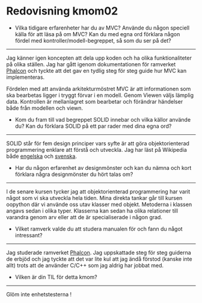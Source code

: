 ---
---
Redovisning kmom02
=========================

- Vilka tidigare erfarenheter har du av MVC? Använde du någon speciell källa för att läsa på om MVC? Kan du med egna ord förklara någon fördel med kontroller/modell-begreppet, så som du ser på det?
-----------------------------------------------------------------------------
Jag känner igen koncepten att dela upp koden och ha olika funktionaliteter på olika ställen. Jag har gått igenom dokumentationen för ramverket [Phalcon](https://docs.phalcon.io/3.4/en/tutorial-basic) och tyckte att det gav en tydlig steg för steg guide hur MVC kan implementeras.

Fördelen med att använda arkitekturmöstret MVC är att informationen som ska bearbetas ligger i tryggt förvar i en modell. Genom Viewen väljs lämplig data. Kontrollen är mellanlagret som bearbetar och förändrar händelser både från modellen och viewn.

- Kom du fram till vad begreppet SOLID innebar och vilka källor använde du? Kan du förklara SOLID på ett par rader med dina egna ord?
---------------------------------------------------------------------------
SOLID står för fem design principer vars syfte är att göra objektorienterad programmering enklare att förstå och utveckla. Jag har läst på Wikipedia både [engelska](https://en.wikipedia.org/wiki/SOLID) och [svenska](https://sv.wikipedia.org/wiki/SOLID).

- Har du någon erfarenhet av designmönster och kan du nämna och kort förklara några designmönster du hört talas om?
-----------------------------------------------------------------------------
I de senare kursen tycker jag att objektorienterad programmering har varit något som vi ska utveckla hela tiden. Mina direkta tankar går till kursen oopython där vi använde oss utav klasser med objekt. Metoderna i klassen angavs sedan i olika typer. Klasserna kan sedan ha olika relationer till varandra genom arv eller att de är specialiserade i någon grad.

- Vilket ramverk valde du att studera manualen för och fann du något intressant?
--------------------------------------------------------------------------
Jag studerade ramverket [Phalcon](https://docs.phalcon.io/3.4/en/introduction). Jag uppskattade steg för steg guiderna de erbjöd och jag tyckte att det var lite kul att jag ändå förstod (kanske inte allt) trots att de använder C/C++ som jag aldrig har jobbat med.

- Vilken är din TIL för detta kmom?
---------------------------------------------------------------------------
Glöm inte enhetstesterna !
